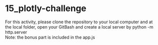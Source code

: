 # 15_plotly-challenge

For this activity, please clone the repository to your local computer 
and at the local folder, open your GitBash and create a local server by python -m http.server 
\
Note: the bonus part is included in the app.js
